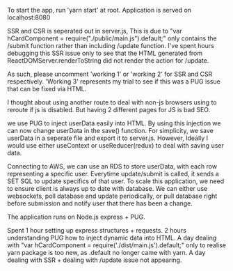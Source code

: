 To start the app, run 'yarn start' at root. Application is served on localhost:8080

SSR and CSR is seperated out in server.js, This is due to "var hCardComponent = require("./public/main.js").default;" only contains the /submit function rather than including /update function. I've spent hours debugging this SSR issue only to see that the HTML generated from ReactDOMServer.renderToString did not render the action for /update.

As such, please uncomment 'working 1' or 'working 2' for SSR and CSR respectively. 'Working 3' represents my trial to see if this was a PUG issue that can be fixed via HTML.

I thought about using another route to deal with non-js browsers using <noscript> to reroute if js is disabled. But having 2 different pages for JS is bad SEO.

we use PUG to inject userData easily into HTML. By using this injection we can now change userData in the save() function. For simplicity, we save userData in a seperate file and export it to server.js. However, Ideally I would use either useContext or useReducer(redux) to deal with saving user data. 

Connecting to AWS, we can use an RDS to store userData, with each row representing a specific user. Everytime update/submit is called, it sends a SET SQL to update specifics of that user. 
To scale this application, we need to ensure client is always up to date with database. We can either use websockets, poll database and update periodically, or pull database right before submission and notify user that there has been a change.

The application runs on Node.js express + PUG.

Spent 1 hour setting up express structures + requests.
2 hours understanding PUG how to inject dynamic data into HTML.
A day dealing with "var hCardComponent = require('./dist/main.js').default;" only to realise yarn package is too new, as .default no longer came with yarn.
A day dealing with SSR + dealing with /update issue not appearing.
